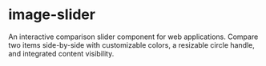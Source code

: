 # image-slider
An interactive comparison slider component for web applications. Compare two items side-by-side with customizable colors, a resizable circle handle, and integrated content visibility.

